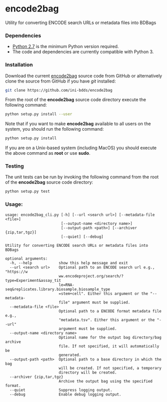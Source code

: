 # encode2bag
Utility for converting ENCODE search URLs or metadata files into BDBags

### Dependencies

* [Python 2.7](https://www.python.org/downloads/release/python-2711/) is the minimum Python version required.
* The code and dependencies are currently compatible with Python 3.


### Installation
Download the current [encode2bag](https://github.com/ini-bdds/encode2bag/archive/master.zip) source code from GitHub or
alternatively clone the source from GitHub if you have *git* installed:

```sh
git clone https://github.com/ini-bdds/encode2bag
```
From the root of the **encode2bag** source code directory execute the following command:
```sh
python setup.py install --user
```

Note that if you want to make **encode2bag** available to all users on the system, you should run the following command:
```sh
python setup.py install
```
If you are on a Unix-based system (including MacOS) you should execute the above command as **root** or use **sudo**.

### Testing
The unit tests can be run by invoking the following command from the root of the **encode2bag** source code directory:
```sh
python setup.py test
```

### Usage:

```
usage: encode2bag_cli.py [-h] [--url <search url>] [--metadata-file <file>]
                         [--output-name <directory name>]
                         [--output-path <path>] [--archiver {zip,tar,tgz}]
                         [--quiet] [--debug]

Utility for converting ENCODE search URLs or metadata files into BDBags

optional arguments:
  -h, --help            show this help message and exit
  --url <search url>    Optional path to an ENCODE search url e.g., "https://w
                        ww.encodeproject.org/search/?type=Experiment&assay_tit
                        le=RNA-seq&replicates.library.biosample.biosample_type
                        =stem+cell". Either this argument or the "--metadata-
                        file" argument must be supplied.
  --metadata-file <file>
                        Optional path to a ENCODE format metadata file e.g.,
                        "metadata.tsv". Either this argument or the "--url"
                        argument must be supplied.
  --output-name <directory name>
                        Optional name for the output bag directory/bag archive
                        file. If not specified, it will automatically be
                        generated.
  --output-path <path>  Optional path to a base directory in which the bag
                        will be created. If not specified, a temporary
                        directory will be created.
  --archiver {zip,tar,tgz}
                        Archive the output bag using the specified format.
  --quiet               Suppress logging output.
  --debug               Enable debug logging output.
```